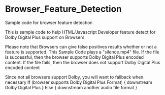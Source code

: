 # Browser_Feature_Detection
Sample code for browser feature detection

This is sample code to help HTML/Javascript Developer feature detect for Dolby Digital Plus support on Browsers

Please note that Browsers can give false positives results whether or not a feature is supported. This Sample Code plays a "silence.mp4" file. If the file is successful, then the browser supports Dolby Digital Plus encoded content. If the file fails, then the browser does not support Dolby Digital Plus encoded content

Since not all browsers support Dolby, you will want to fallback when necessary
If (browser supports Dolby Digital Plus Format)
  {
  downstream Dolby Digital Plus
  }
Else 
  {
  downstream another audio file format
  }

